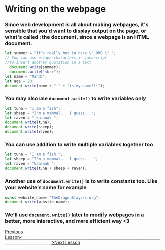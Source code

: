 # Writing on the webpage

### Since web development is all about making webpages, it's sensible that you'd want to display output on the page, or what's called : the document, since a webpage is an HTML document.

```javascript
let summer = "It's really hot in here \" OMG \" ";
// You can use escape characters in javascript 
//to insert another quotation in a text
  document.write(summer);
  document.write("<br>");
let name = "Mando";
let age = 28;
document.write(name + " " + "is my name!!!");
```


### You may also use `document.write()` to write variables only

```javascript
let tuna = "I am a fish";
let sheep = "I'm a mammal... I guess...";
let raven = " kaaaaak ";
document.write(tuna);
document.write(sheep);
document.write(raven);
```

### You can use addition to write multiple variables together too

```javascript
let tuna = "I am a fish ";
let sheep = "I'm a mammal... I guess... ";
let raven = "kaaaaak ";
document.write(tuna + sheep + raven);
```

### Another use of `document.write()` is to write constants too. Like your website's name for example
```javascript
const website_name= "TheDragonSlayers.org";
document.write(website_name);
```

### We'll use `document.write()` later to modify webpages in a better, more interactive, and more efficient way <3


[Previous Lesson<](07-constants.md)`___________________________________________________________________________________`[>Next Lesson](09-prompt-box.md)
